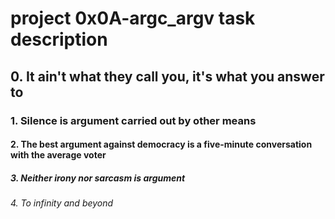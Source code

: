 # project 0x0A-argc_argv task description

## 0. It ain't what they call you, it's what you answer to 


### 1. Silence is argument carried out by other means 


#### 2. The best argument against democracy is a five-minute conversation with the average voter 


##### 3. Neither irony nor sarcasm is argument 


###### 4. To infinity and beyond 
